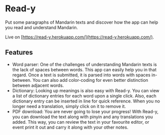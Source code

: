 # Read-y

Put some paragraphs of Mandarin texts and discover how the app can help you read and understand Mandarin.

Live on [https://read-y.herokuapp.com/](https://read-y.herokuapp.com/).

## Features

- Word parser: One of the challenges of understanding Mandarin texts is the lack of spaces between words. This app can easily help you in that regard. Once a text is submitted, it is parsed into words with spaces in-between. You can also add color-coding for even better distinction between adjacent words.
- Dictionary: Looking up meanings is also easy with Read-y. You can view a list of dictionary entries for each word upon a single click. Also, each dictionary entry can be inserted in line for quick reference. When you no longer need a translation, simply click on it to remove it.
- PDF download: You are never going to lose your progress! With Read-y, you can download the text along with pinyin and any translations you added. This way, you can review the text in your favourite editor, or event print it out and carry it along with your other notes.
